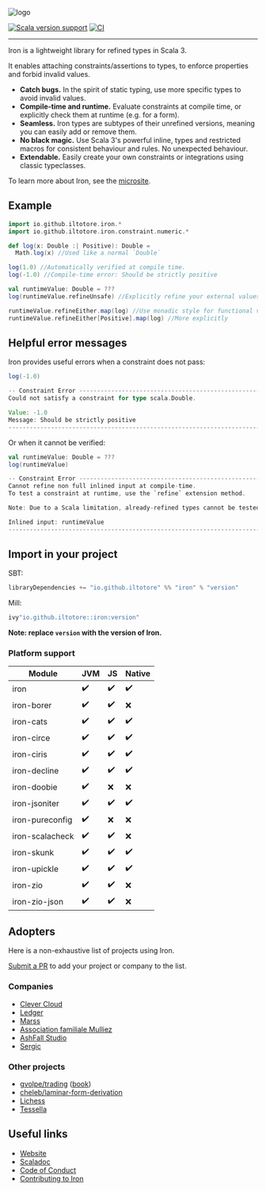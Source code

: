 ![logo](https://github.com/Iltotore/iron/blob/main/logo.png?raw=true)

[![Scala version support](https://index.scala-lang.org/iltotore/iron/iron/latest-by-scala-version.svg)](https://index.scala-lang.org/iltotore/iron/iron)
[![CI](https://github.com/Iltotore/iron/actions/workflows/ci.yml/badge.svg)](https://github.com/Iltotore/iron/actions/workflows/ci.yml)
___

Iron is a lightweight library for refined types in Scala 3.

It enables attaching constraints/assertions to types, to enforce properties and forbid invalid values.

- **Catch bugs.** In the spirit of static typing, use more specific types to avoid invalid values.
- **Compile-time and runtime.** Evaluate constraints at compile time, or explicitly check them at runtime (e.g. for a
  form).
- **Seamless.** Iron types are subtypes of their unrefined versions, meaning you can easily add or remove them.
- **No black magic.** Use Scala 3's powerful inline, types and restricted macros for consistent behaviour and rules. No
  unexpected behaviour.
- **Extendable.** Easily create your own constraints or integrations using classic typeclasses.

To learn more about Iron, see the [microsite](https://iltotore.github.io/iron/docs/index.html).

## Example

```scala
import io.github.iltotore.iron.*
import io.github.iltotore.iron.constraint.numeric.*

def log(x: Double :| Positive): Double =
  Math.log(x) //Used like a normal `Double`

log(1.0) //Automatically verified at compile time.
log(-1.0) //Compile-time error: Should be strictly positive

val runtimeValue: Double = ???
log(runtimeValue.refineUnsafe) //Explicitly refine your external values at runtime.

runtimeValue.refineEither.map(log) //Use monadic style for functional validation
runtimeValue.refineEither[Positive].map(log) //More explicitly
```

## Helpful error messages

Iron provides useful errors when a constraint does not pass:

```scala
log(-1.0)
```

```scala
-- Constraint Error --------------------------------------------------------
Could not satisfy a constraint for type scala.Double.

Value: -1.0
Message: Should be strictly positive
----------------------------------------------------------------------------
```

Or when it cannot be verified:

```scala
val runtimeValue: Double = ???
log(runtimeValue)
```

```scala
-- Constraint Error --------------------------------------------------------
Cannot refine non full inlined input at compile-time.
To test a constraint at runtime, use the `refine` extension method.

Note: Due to a Scala limitation, already-refined types cannot be tested at compile-time (unless proven by an `Implication`).

Inlined input: runtimeValue
----------------------------------------------------------------------------
```

## Import in your project

SBT:

```scala
libraryDependencies += "io.github.iltotore" %% "iron" % "version"
```

Mill:

```scala
ivy"io.github.iltotore::iron:version"
```

**Note: replace `version` with the version of Iron.**

### Platform support

| Module          | JVM | JS | Native |
|-----------------|-----|----|--------|
| iron            | ✔️  | ✔️ | ✔️     |
| iron-borer      | ✔️  | ✔️ | ❌     |
| iron-cats       | ✔️  | ✔️ | ✔️     |
| iron-circe      | ✔️  | ✔️ | ✔️     |
| iron-ciris      | ✔️  | ✔️ | ✔️     |
| iron-decline    | ✔️  | ✔️ | ✔️     |
| iron-doobie     | ✔️  | ❌  | ❌    |
| iron-jsoniter   | ✔️  | ✔️ | ✔️     |
| iron-pureconfig | ✔️  | ❌️ | ❌️     |
| iron-scalacheck | ✔️  | ✔️ | ❌     |
| iron-skunk      | ✔️  | ✔️ | ✔️     |
| iron-upickle    | ✔️  | ✔️ | ✔️     |
| iron-zio        | ✔️  | ✔️ | ❌     |
| iron-zio-json   | ✔️  | ✔️ | ❌     |

## Adopters

Here is a non-exhaustive list of projects using Iron.

[Submit a PR](https://github.com/Iltotore/iron/pulls?q=is%3Apr+is%3Aopen+sort%3Aupdated-desc) to add your project or
company to the list.

### Companies

- [Clever Cloud](https://www.clever-cloud.com)
- [Ledger](https://github.com/LedgerHQ)
- [Marss](https://github.com/marss)
- [Association familiale Mulliez](https://fr.wikipedia.org/wiki/Association_familiale_Mulliez)
- [AshFall Studio](https://ashfallstudio.com)
- [Sergic](https://www.sergic.com/)

### Other projects

- [gvolpe/trading](https://github.com/gvolpe/trading) ([book](https://leanpub.com/feda))
- [cheleb/laminar-form-derivation](https://github.com/cheleb/laminar-form-derivation)
- [Lichess](https://lichess.org)
- [Tessella](https://github.com/scala-tessella/tessella)

## Useful links

- [Website](https://iltotore.github.io/iron/docs/index.html)
- [Scaladoc](https://iltotore.github.io/iron/index.html)
- [Code of Conduct](https://iltotore.github.io/iron/docs/code-of-conduct.html)
- [Contributing to Iron](https://iltotore.github.io/iron/docs/contributing.html)
